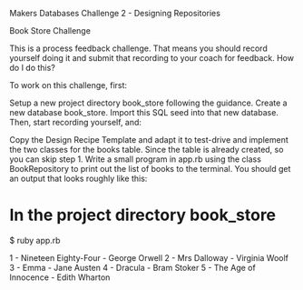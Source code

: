 Makers Databases Challenge 2 - Designing Repositories

Book Store Challenge

This is a process feedback challenge. That means you should record yourself doing it and submit that recording to your coach for feedback. How do I do this?

To work on this challenge, first:

Setup a new project directory book_store following the guidance.
Create a new database book_store.
Import this SQL seed into that new database.
Then, start recording yourself, and:

Copy the Design Recipe Template and adapt it to test-drive and implement the two classes for the books table. Since the table is already created, so you can skip step 1.
Write a small program in app.rb using the class BookRepository to print out the list of books to the terminal. You should get an output that looks roughly like this:
# In the project directory book_store

$ ruby app.rb

1 - Nineteen Eighty-Four - George Orwell
2 - Mrs Dalloway - Virginia Woolf
3 - Emma - Jane Austen
4 - Dracula - Bram Stoker
5 - The Age of Innocence - Edith Wharton


